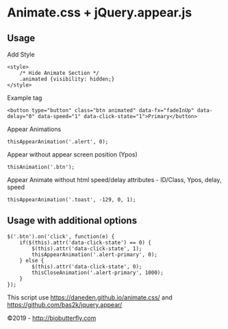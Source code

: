 # Animate.css + jQuery.appear.js

## Usage

Add Style

	<style>
		/* Hide Animate Section */
		.animated {visibility: hidden;}
	</style>

Example tag

	<button type="button" class="btn animated" data-fx="fadeInUp" data-delay="0" data-speed="1" data-click-state="1">Primary</button>
    
Appear Animations

	thisAppearAnimation('.alert', 0);


Appear without appear screen position (Ypos)

	thisAnimation('.btn');


Appear Animate without html speed/delay attributes - ID/Class, Ypos, delay, speed

	thisAppearAnimation('.toast', -129, 0, 1);
    

## Usage with additional options

    $('.btn').on('click', function(e) {
	    if($(this).attr('data-click-state') == 0) {
		    $(this).attr('data-click-state', 1);
		    thisAppearAnimation('.alert-primary', 0);
        } else {
            $(this).attr('data-click-state', 0);
            thisCloseAnimation('.alert-primary', 1000);
        }
    });

This script use https://daneden.github.io/animate.css/ and https://github.com/bas2k/jquery.appear/

&copy;2019 - http://biobutterfly.com
